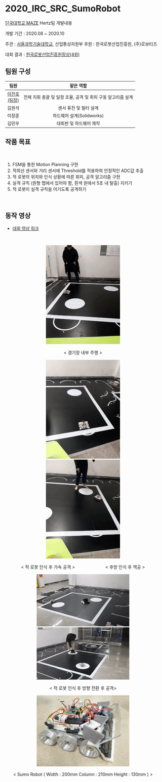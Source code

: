 # 2020_IRC_SRC_SumoRobot

[단국대학교 MAZE](http://www.maze.co.kr) Hertz팀 개발내용

개발 기간 : 2020.08 ~ 2020.10  

주관 : [서울과학기술대학교](http://www.seoultechrobot.com/), 산업통상자원부
후원 : 한국로봇산업진흥원, (주)로보티즈

대회 결과 : [한국로봇산업진흥원장상(4위)](./PDF/2020씨름로봇대회_한국로봇산업진흥원장상.pdf)

## 팀원 구성

|팀원|맡은 역할|
|:---------:|:---:|
|[이진호<br>(팀장)](https://github.com/StylishPanther)| 전체 지휘 총괄 및 일정 조율, 공격 및 회피 구동 알고리즘 설계 |
|김원석|센서 퓨전 및 필터 설계| 
|이장훈|하드웨어 설계(Solidworks)|   
|김민우|대회판 및 하드웨어 제작|   

## 작품 목표    
<br>

1. FSM을 통한 Motion Planning 구현
2. 적외선 센서와 거리 센서에 Threshold를 적용하여 안정적인 ADC값 추출
3. 적 로봇의 위치와 인식 상황에 따른 회피, 공격 알고리즘 구현
4. 실격 규칙 (원형 맵에서 있어야 함, 흰색 원에서 5초 내 탈출) 지키기
5. 적 로봇이 실격 규칙을 어기도록 공격하기

<br>

## 동작 영상  

- [대회 영상 링크](https://www.youtube.com/watch?v=zMfaEX4JjlU)

<br>

<p align="center"><img src="./Images/Basic_Drive.gif" ></p>  
<p align="center"> < 경기장 내부 주행 ></p>  

<p align="center"><img src="./Images/Fast1.gif" hspace = 20><img src="./Images/Fast2.gif" ></p>  
<p align="center"> < 적 로봇 인식 후 가속 공격 > &nbsp&nbsp&nbsp&nbsp&nbsp&nbsp&nbsp&nbsp&nbsp&nbsp&nbsp&nbsp&nbsp&nbsp&nbsp&nbsp&nbsp&nbsp&nbsp&nbsp&nbsp&nbsp&nbsp&nbsp< 후방 인식 후 역공 ></p>

<p align="center"><img src="./Images/Attack.gif" hspace = 20><img src="./Images/Attack2.gif" ></p>  
<p align="center"> < 적 로봇 인식 후 방향 전환 후 공격></p>
 

<p align="center"><img src="./Images/robot.png" width="300px" height="230px"></p>  
<p align="center"> < Sumo Robot ( Width : 200mm Column : 210mm Height : 130mm ) ></p>  

<!--
## 작품 설명  

### 하드웨어 품목  

|Hardware Type|Model Name|Datasheet|  
|:---:|:---:|:---:|
|CPU|Infineon TC27x|[PDF](./PDF/Infineon-tc27xD_usermanuel.pdf)|  
|Line Scan Camera|TSL1401-DB|[PDF](./PDF/tsl1401-db_manual.pdf)|  
|Infrared Distance Sensor|GP2Y0A02|[PDF](./PDF/GP2Y0A02YK.pdf)|  
|Motor Driver|IFX007T|[PDF](./PDF/Infineon-Motor_Control_Shield_with_IFX007T.pdf)|    
|Motor|RS540SH|[PDF](./PDF/RS_540SH_DATASHEET.pdf)|  
|Encoder|30S4-1024-6-L-5|[PDF](./PDF/E30S_series_37mnyih3.pdf)|
|Regulator|LM2576, TLE4271-2|[PDF](./PDF/TLE4271-2.pdf), [PDF](./PDF/LM2576_datasheet.pdf)|
|VFD|HCMS-2912|[PDF](./PDF/hcms_2912.pdf)|

### SDK

|SDK|Description|  
|:---:|:---:|  
|AruixTutorial| AurixRacer 튜토리얼|
|_iLLD_Framework_SB_TC27D|기본 프로젝트 Framework|  
 
## Software Architecture

### Debuging Environment

<br>자율주행 알고리즘 개발의 편의를 위하여 Infineon 사에서 제공하는 Framework를 기반으로 VFD를 이용해서 디버깅환경을 구축했다. 별도의 통신을 하지 않고, 초기 설정에서 Menu를 구현해 Sensor, Encoder, Line Tracking, Servo Motor, Velocity를 관리 할 수 있게 했다.

### Interrupt Scheduler
자율주행 알고리즘을 개발하면서 가장 핵심이 되는 부분은 Interrupt Scheduler 설계이다. 
Interrupt를 1ms Cycle로 하면서 구동부, 조향부, 센서부 제어를 안정적으로 하면서 다음 인터럽트에 영향을
미치는 Pending 현상을 방지하기 위해서 처리 시간까지 감안하여 자체적으로 설계를 하였다.
<p align="center"><img src="./Images/interrupt_scheduler.JPG"> 


### Line Camera Signal Processing

Line Camera 로 받은 128개의 Pixel 값을 Median Filtering을 통해서 Ripple Noise를 제거 하였다.
검은색과 흰색의 명확한 값 차이를 주기 위해서 라인을 놓치지 않는 선에서 센서값을 주는 시간에 일
정 시간 Delay를 주어서 보다 명확하게 값을 인식하게 하였다. 환경에 따라서 값이 달라질 수 있는 가
능성을 고려하여 128개의 Pixel 중에 가운데 100개의 Pixel을 추출했다.
<p align="center"><img src="./Images/median_before.png" width="270px" height="240px"> <img src="./Images/median_after.png" width="270px" height="240px"></p>
<p align="center">< Median Filter 적용 전, 후 >

### Velocity Control
 
속도제어를 위하여 PID 제어를 선택하였다. PID 제어는 현재 값과 추종 값 의 오차를 비례-적분-미
분 과정을 통하여 더 빠르고 유연한 제어가 가능해진다. 엔코더로 측정된 모터 회전수를 기어비와 바퀴
반지름을 통해서 얻은 상수로 계산을 통하여 제어 주기를 바탕으로 속도로 환산하여 사용했다. 보다 빠
른 추종을 위해서 가속도 개념을 추가하였다. 위의 그림은 1000mm/s의 속도를 2000mm/s^2의 가속도
로 추종하는 그래프이다. 정확히 0.5초 만에 추종하는 모습을 볼 수 있다.
<p align="center"><img src="./Images/velocity_control.png" > 
<p align="center">< PID 제어를 통한 속도 추종 >

### AEB(Autonomous Emergency Braking)

AEB의 경우 속도와 가속도 제어를 이용해서 구현하였다. 거리 센서로 장벽을 인식하고 나서 1ms주
기로 돌아가는 모터 제어 함수를 통해서 속도를 가속도만큼 계속 감속시켜서 0mm/s까지 감속시키고
모터 출력을 차단한다.
<p align="center"><img src="./Images/aeb.png" > 
<p align="center">< AEB를 통한 정지 속도 추종 >

### School Zone Detecting

횡단보도의 경우에는 라인만 검출 할 때 보다 Pixel의 개수가 많아지고, 그것을 기준으로 하여서 라
인을 검출할 때 보다 라인이라고 인식된 Sector의 개수가 많을 때 School Zone으로 인식하도록 하였
고, 똑같은 상황이 발생하였을 때 School Zone을 벗어나도록 구현하였다.

### Obstacle Avoidance

장애물을 인식하는 거리를 에커만 조향 방식을 이용해서 벗어날 수 있는 최소한의 거리를 계산하고,
그 거리보다 조금 더 여유로운 값을 주어서 안정적인 회피 주행이 가능하도록 하였다, 이에 더해, 조향
부의 더 정밀한 제어를 위해 각도단위보다는 서보모터의 최소 펄스를 최소단위로 해서 duty cycle을
결정했다.
<p align="center"><img src="./Images/obstacle_avoidance.png" > 
<p align="center">< 장애물 회피 시뮬레이션 >

### Line Tracking

필터 처리된 100개의 Pixel값들은 20개의 Sector로 나누어서 라인을 검출하였고, 각 Sector마다 가
중치(무게값)를 주어서 라인을 따라 조향할 수 있게 하였다. 무게값은 실제로 라인카메라가 인식하는
Pixel간 거리를 측정하여서 에커만 조향이론을 바탕으로 결정하였다.


## Background

### 전원부 레귤레이터 방열 설계

<br>
<p align="center"><img src="./Images/regulator.PNG" > 

TLE-4271-2는 최대 0.5A, 평균적으로 0.3A정도의 전류가 흘렀고, LM7803에는 평균적으로 0.5A가
흘렀는데 DataSheet를 참고해 각 상수를 얻어서 식(3)을 바탕으로 소자가 견딜 수 있는 한계 온도를
계산하여 방열판을 TLE-4271-2에는 소형 방열판 1개, LM7803에는 중형 1개, 소형 1개를 장착했다.

### 중간값 필터 (Median Filter)

미디언 필터(Median Filter)는 주어진 마스크 영역의 값들을 크기 순서대로 정렬한 후 중간 크기의
값을 선택하는 필터이다.

<p align="center"><img src="./Images/median.png" >
<p align="center">< Median Filtering >

### 애커만 조향 이론  (Ackerman-Jantoud tupe)

무게값을 통해 계산된 가중치(포지션)을 통해서 현재 위치에서 어느 정도 움직여야 하는지 최소 이동
거리와, 최소 조향각을 계산하여서 라인을 검출할 때 마다 계산하여 Line Tracking을 구현하였다.
<p align="center"><img src="./Images/ackerman.png" >
<p align="center" width="200px" height="200px">< 에커만 조향 이론  >


## Reference
-->

